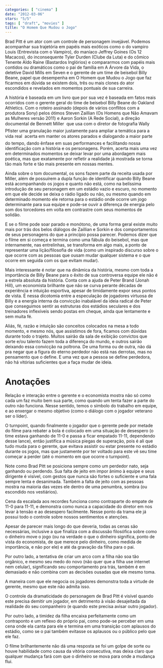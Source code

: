 ```yaml
---
categories: [ "cinema" ]
date: "2012-03-06"
stars: "5/5"
tags: [ "draft", "movies" ]
title: "O Homem Que Mudou o Jogo"
---
```

Brad Pitt é um ator com um controle de personagem invejável. Podemos acompanhar sua trajetória em papéis mais exóticos como o do vampiro Louis (Entrevista com o Vampiro), do maníaco Jeffrey Goines (Os 12 Macacos), do inconsequente Tyler Durden (Clube da Luta) e do cômico Tenente Aldo Raine (Bastardos Inglórios) e compararmos com papéis mais contidos ou dramáticos como o pai de família em A Árvore da Vida, o detetive David Mills em Seven e o gerente de um time de beisebol Billy Beane, papel que desempenha em O Homem que Mudou o Jogo que faz ficarmos em dúvida se existem dois, três ou mais clones do ator escondidos e revelados em momentos pontuais de sua carreira.

A história é baseada em um livro que por sua vez é baseada em fatos reais ocorridos com o gerente geral do time de beisebol Billy Beane do Oakland Athletics. Com o roteiro assinado (depois de vários conflitos com a produtora Sony) pelos ótimos Steven Zaillian (Os Homens que Não Amavam as Mulheres versão 2011) e Aaron Sorkin (A Rede Social), a direção documental de Bennett Miller  que usa com o diretor de fotografia Wally Pfister uma granulação maior justamente para ampliar a temática para a vida real  acerta em manter os atores parados e dialogando a maior parte do tempo, dando ênfase em suas performances e facilitando nossa identificação com a história e os personagens. Porém, acerta mais uma vez em determinados momentos se deixar levar por uma abordagem mais poética, mas que exatamente por refletir a realidade já mostrada se torna tão mais forte e tão mais presente em nossas mentes.

Ainda sobre o tom documental, os sons fazem parte da receita usada por Miller, além de possuírem a dupla função de identificar quando Billy Beane está acompanhando os jogos e quanto não está, como na belíssima introdução de seu personagem em um estádio vazio e escuro, no momento em que ele decide se deixa o rádio ligado ou não, ou mesmo quando em determinado momento ele retorna para o estádio onde ocorre um jogo determinante para sua equipe e pode-se ouvir a diferença de energia pelo som dos torcedores em volta em contrastre com seus momentos de solidão.

E se o filme pode soar parado e monótono, de uma forma geral existe muito mais por trás dos belos diálogos de Zaillian e Sorkin e dos comportamentos de seus personagens do que a princípio possa parecer. Podemos dizer que o filme em si começa e termina como uma fábula do beisebol, mas que internamente, nas entrelinhas, se transforma em algo mais, a ponto de representar uma lição/filosofia de vida (como um inspirado discurso sobre o que ocorre com as pessoas que ousam mudar qualquer sistema e o que ocorre em seguida com os que evitam mudar).

Mais interessante é notar que na dinâmica da história, mesmo com toda a importância de Billy Beane para o êxito de sua controversa equipe ele não é a estrela absoluta da história. Conta com a ajuda de Peter Brand (Jonah Hill), um economista brilhante que não se curva perante décadas de experiência e intuição esportiva, apesar de timidamente expor seus pontos de vista. É nessa dicotomia entre a especulação de jogadores virtuosa de Billy e a energia interna da convicção inabalável da ideia radical de Peter que conseguimos sentir as estruturas dos estádios seculares e dos treinadores inflexíveis sendo postas em cheque, ainda que lentamente e sem muita fé.

Aliás, fé, razão e intuição são conceitos colocados na mesa a todo momento, e mesmo nós, que assistimos de fora, ficamos com dúvidas durante todo o trajeto. Muitos sairão da sala de exibição convictos que sorte e/ou talento fazem toda a diferença do mundo, e outros sairão deixando essa convicção na poltrona. De uma forma ou de outra, não dá pra negar que a figura do eterno perdedor não está nas derrotas, mas no pensamento que o define. E uma vez que a pessoa se define perdedora, não há vitórias suficientes que a faça mudar de ideia.


Anotações
=========

Relação e interação entre o gerente e o economista mostra não só como cada um faz muito bem sua parte, como quando um tenta fazer a parte do outro não funciona. Nesse sentido, temos o símbolo do trabalho em equipe, e ao enxergar o mesmo objetivo (como o diálogo com o jogador veterano ser o líder).

O turnpoint, quando finalmente o jogador que o gerente pede por metade do filme para rebater a bola é colocado em uma situação de desespero (o time estava ganhando de 11-0 e passa a ficar empatado 11-11, dependendo desse lance), então justifica a música piegas de superação, pois é ali que tudo muda para o gerente, que evitava assistir ou estar presente no estádio durante os jogos, mas que justamente por ter voltado para este vê seu time começar a perder (até o momento em que ocorre o turnpoint).

Note como Brad Pitt se posiciona sempre como um perdedor nato, seja ganhando ou perdendo. Sua falta de jeito em impor ânimo à equipe e seus dirigente é visível, com gestos que nunca são fortes o suficiente e uma fala sempre lenta e desanimada. Também a falta de jeito com as pessoas mostra na maioria das vezes ele dentro de uma penumbra, sombra (ou escondido nos vestiários).

Cena da escalada aos recordes funciona como contraparte do empate de 11-0 para 11-11, e demonstra como nunca a capacidade do diretor em nos levar à tensão e ao desespero facilmente. Nesse ponto da trama ele já possui todo o controle sobre nossos sentimentos e atenções.

Apesar de parecer mais longo do que deveria, todas as cenas são necessárias, inclusive a que finaliza com a discussão filosófica sobre como o dinheiro move o jogo (ou na verdade o que o dinheiro significa, ponto de vista do economista, de que merece pelo dinheiro, como medida de importância, e não por ele) e até da gravação da filha para o pai.

Por outro lado, a tentativa de criar um arco com a filha não soa tão orgânico, e mesmo seu medo do novo (não quer que a filha use internet nem celular), significando seu comportamento pra trás, também é em demasiado e não combina com as decisões ousadas que ele mesmo toma.

A maneira com que ele negocia os jogadores demonstra toda a virtude de gerente, mesmo que este não admita isso.

O controle da dramaticidade do personagem de Brad Pitt é visível quando este precisa demitir um jogador, em detrimento à visão desajeitada da realidade do seu companheiro (e quando este precisa avisar outro jogador).

Por outro lado, a timidez da filha encaixa perfeitamente como um contraponto e um reflexo do próprio pai, como pode-se perceber em uma cena onde ela canta para ele e termina em uma transição com aplausos do estádio, como se o pai também evitasse os aplausos ou o público pelo que ele faz.

O filme brilhantemente não dá uma resposta se foi um golpe de sorte ou houve habilidade como causa da vitória consecutiva, mas deixa claro que qualquer mudança fará com que o dinheiro se mova para onde a mudança flui.

